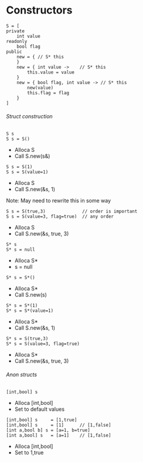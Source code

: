 # Constructors

```
S = [
private
    int value
readonly
    bool flag
public
    new = { // S* this
    }
    new = { int value ->    // S* this
        this.value = value
    }
    new = { bool flag, int value -> // S* this
        new(value)
        this.flag = flag
    }
]
```
###### Struct construction
```
S s
S s = S()   
```
- Alloca S
- Call S.new(s&)

```
S s = S(1)
S s = S(value=1)
```
- Alloca S
- Call S.new(&s, 1)

Note: May need to rewrite this in some way

```
S s = S(true,3)              // order is important
S s = S(value=3, flag=true)  // any order
```
- Alloca S
- Call S.new(&s, true, 3)

```
S* s
S* s = null
```
- Alloca S*
- s = null

```
S* s = S*()
```
- Alloca S*
- Call S.new(s)

```
S* s = S*(1)
S* s = S*(value=1)
```
- Alloca S*
- Call S.new(&s, 1)

```
S* s = S(true,3)
S* s = S(value=3, flag=true)
```
- Alloca S*
- Call S.new(&s, true, 3)

###### Anon structs
```
[int,bool] s
```
- Alloca [int,bool]
- Set to default values

```
[int,bool] s     = [1,true]
[int,bool] s     = [1]      // [1,false]
[int a,bool b] s = [a=1, b=true]
[int a,bool] s   = [a=1]    // [1,false]
```
- Alloca [int,bool]
- Set to 1,true
